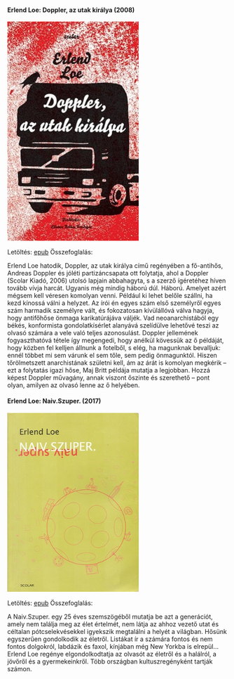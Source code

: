 #### <a name="id_531">Erlend Loe: Doppler, az utak királya (2008)</a>
<img src="https://github.com/BercziSandor/calibre_lib/raw/main/Erlend%20Loe/Doppler%2C%20az%20utak%20kiralya%20%28531%29/cover.jpg" alt="cover" width="300"/>

Letöltés: [epub](https://github.com/BercziSandor/calibre_lib/raw/main/Erlend%20Loe/Doppler%2C%20az%20utak%20kiralya%20%28531%29/Doppler%2C%20az%20utak%20kiralya%20-%20Erlend%20Loe.epub)
Összefoglalás:
<div>
<p>Erlend ​Loe hatodik, Doppler, az utak királya című regényében a fő-antihős, Andreas Doppler és jóléti partizáncsapata ott folytatja, ahol a Doppler (Scolar Kiadó, 2006) utolsó lapjain abbahagyta, s a szerző ígéretéhez híven tovább vívja harcát. Ugyanis még mindig háború dúl. Háború. Amelyet azért mégsem kell véresen komolyan venni. Például ki lehet belőle szállni, ha kezd kínossá válni a helyzet. Az írói én egyes szám első személyről egyes szám harmadik személyre vált, és fokozatosan kívülállóvá válva hagyja, hogy antifőhőse önmaga karikatúrájáva váljék. Vad neoanarchistából egy békés, konformista gondolatkísérlet alanyává szelídülve lehetővé teszi az olvasó számára a vele való teljes azonosulást. Doppler jellemének fogyaszthatóvá tétele így megengedi, hogy anélkül kövessük az ő példáját, hogy közben fel kelljen állnunk a fotelből, s elég, ha magunknak bevalljuk: ennél többet mi sem várunk el sem tőle, sem pedig önmagunktól. Hiszen tőrölmetszett anarchistának születni kell, ám az árát is komolyan megkérik – ezt a folytatás igazi hőse, Maj Britt példája mutatja a legjobban. Hozzá képest Doppler művagány, annak viszont őszinte és szerethető – pont olyan, amilyen az olvasó lenne az ő helyében.</p></div>

#### <a name="id_532">Erlend Loe: Naiv.Szuper. (2017)</a>
<img src="https://github.com/BercziSandor/calibre_lib/raw/main/Erlend%20Loe/Naiv.Szuper_%20%28532%29/cover.jpg" alt="cover" width="300"/>

Letöltés: [epub](https://github.com/BercziSandor/calibre_lib/raw/main/Erlend%20Loe/Naiv.Szuper_%20%28532%29/Naiv.Szuper_%20-%20Erlend%20Loe.epub)
Összefoglalás:
<div>
<p>A Naiv.Szuper. egy 25 éves szemszögéből mutatja be azt a generációt, amely nem találja meg az élet értelmét, nem látja az ahhoz vezető utat és céltalan pótcselekvésekkel igyekszik megtalálni a helyét a világban. Hősünk egyszerűen gondolkodik az életről. Listákat ír a számára fontos és nem fontos dolgokról, labdázik és faxol, kínjában még New Yorkba is elrepül… Erlend Loe regénye elgondolkodtatja az olvasót az életről és a halálról, a jövőről és a gyermekeinkről. Több országban kultuszregényként tartják számon.</p></div>


